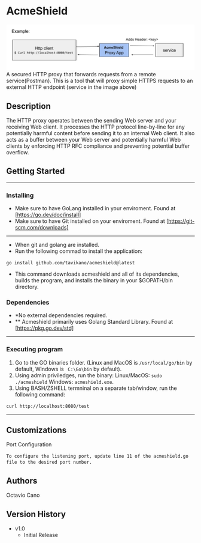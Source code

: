 # AcmeShield

![alt text](ExampleImage.png "Title")
A secured HTTP proxy that forwards requests from a remote service(Postman). This is a tool that will proxy simple HTTPS requests to an external HTTP endpoint (service in the image above)

## Description

The HTTP proxy operates between the sending Web server and your receiving Web client. It processes the HTTP protocol line-by-line for any potentially harmful content before sending it to an internal Web client. It also acts as a buffer between your Web server and potentially harmful Web clients by enforcing HTTP RFC compliance and preventing potential buffer overflow.
## Getting Started

---

### Installing

* Make sure to have GoLang installed in your enviroment. Found at [https://go.dev/doc/install]
* Make sure to have Git installed on your enviroment. Found at [https://git-scm.com/downloads]

---
* When git and golang are installed.
* Run the following commad to install the application:
```
go install github.com/tavikano/acmeshield@latest
```
* This command downloads acmeshield and all of its dependencies, builds the program, and installs the binary in your $GOPATH/bin directory.
### Dependencies

* *No external dependencies required.
* ** Acmeshield primarily uses Golang Standard Library. Found at [https://pkg.go.dev/std]

---
### Executing program

1. Go to the GO binaries folder. (Linux and MacOS is  ```/usr/local/go/bin``` by default, Windows is ``` C:\Go\bin``` by default).
2. Using admin priviledges, run the binary: Linux/MacOS: ```sudo ./acmeshield``` Windows: ```acmeshield.exe```.
3. Using BASH/ZSHELL termninal on a separate tab/window, run the following command:
```
curl ​http://localhost:8080/test
```
---
## Customizations

Port Configuration
```
To configure the listening port, update line 11 of the acmeshield.go file to the desired port number.
```

## Authors

Octavio Cano

## Version History

* v1.0
    * Initial Release
